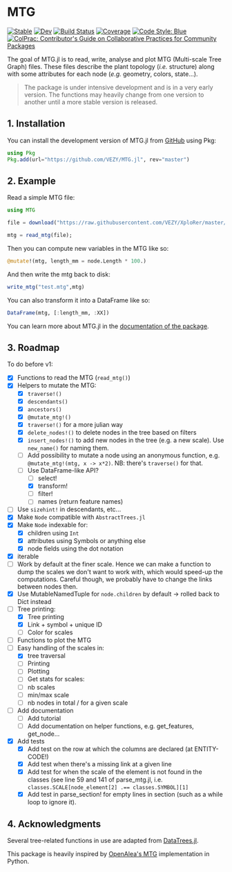 # MTG

[![Stable](https://img.shields.io/badge/docs-stable-blue.svg)](https://VEZY.github.io/MTG.jl/stable)
[![Dev](https://img.shields.io/badge/docs-dev-blue.svg)](https://VEZY.github.io/MTG.jl/dev)
[![Build Status](https://github.com/VEZY/MTG.jl/workflows/CI/badge.svg)](https://github.com/VEZY/MTG.jl/actions)
[![Coverage](https://codecov.io/gh/VEZY/MTG.jl/branch/master/graph/badge.svg)](https://codecov.io/gh/VEZY/MTG.jl)
[![Code Style: Blue](https://img.shields.io/badge/code%20style-blue-4495d1.svg)](https://github.com/invenia/BlueStyle)
[![ColPrac: Contributor's Guide on Collaborative Practices for Community Packages](https://img.shields.io/badge/ColPrac-Contributor's%20Guide-blueviolet)](https://github.com/SciML/ColPrac)


The goal of MTG.jl is to read, write, analyse and plot MTG (Multi-scale Tree Graph) files. These files describe the plant topology (*i.e.* structure) along with some attributes for each node (*e.g.* geometry, colors, state...).

> The package is under intensive development and is in a very early version. The functions may heavily change from one version to another until a more stable version is released.

## 1. Installation

You can install the development version of MTG.jl from [GitHub](https://github.com/) using Pkg:

```julia
using Pkg
Pkg.add(url="https://github.com/VEZY/MTG.jl", rev="master")
```

## 2. Example

Read a simple MTG file:

```julia
using MTG

file = download("https://raw.githubusercontent.com/VEZY/XploRer/master/inst/extdata/simple_plant.mtg");

mtg = read_mtg(file);
```

Then you can compute new variables in the MTG like so:

```julia
@mutate!(mtg, length_mm = node.Length * 100.)
```

And then write the mtg back to disk:

```julia
write_mtg("test.mtg",mtg)
```

You can also transform it into a DataFrame like so:

```julia
DataFrame(mtg, [:length_mm, :XX])
```

You can learn more about MTG.jl in the [documentation of the package](https://vezy.github.io/MTG.jl/dev/).

## 3. Roadmap

To do before v1:

- [x] Functions to read the MTG (`read_mtg()`)
- [x] Helpers to mutate the MTG:
  - [x] `traverse!()`
  - [x] `descendants()`
  - [x] `ancestors()`
  - [x] `@mutate_mtg!()`
  - [x] `traverse!()` for a more julian way
  - [x] `delete_nodes!()` to delete nodes in the tree based on filters
  - [x] `insert_nodes!()` to add new nodes in the tree (e.g. a new scale). Use `new_name()` for naming them.
  - [ ] Add possibility to mutate a node using an anonymous function, e.g. `@mutate_mtg!(mtg, x -> x*2)`. NB: there's `traverse()` for that.
  - [ ] Use DataFrame-like API?
    - [ ] select!
    - [x] transform!
    - [ ] filter!
    - [ ] names (return feature names)
- [ ] Use `sizehint!` in descendants, etc...
- [x] Make `Node` compatible with `AbstractTrees.jl`
- [x] Make `Node` indexable for:
  - [x] children using `Int`
  - [x] attributes using Symbols or anything else
  - [x] node fields using the dot notation
- [x] iterable
- [ ] Work by default at the finer scale. Hence we can make a function to dump the scales we don't want to work with, which would speed-up the computations. Careful though, we probably have to change the links between nodes then.
- [x] Use MutableNamedTuple for `node.children` by default -> rolled back to Dict instead
- [ ] Tree printing:
  - [x] Tree printing
  - [x] Link + symbol + unique ID
  - [ ] Color for scales
- [ ] Functions to plot the MTG
- [ ] Easy handling of the scales in:
  - [x]  tree traversal
  - [ ]  Printing
  - [ ]  Plotting
  - [ ]  Get stats for scales:
    - [ ]  nb scales
    - [ ]  min/max scale
    - [ ]  nb nodes in total / for a given scale
- [ ] Add documentation
  - [ ] Add tutorial
  - [ ] Add documentation on helper functions, e.g. get_features, get_node...
- [x] Add tests
  - [x] Add test on the row at which the columns are declared (at ENTITY-CODE!)
  - [x] Add test when there's a missing link at a given line
  - [x] Add test for when the scale of the element is not found in the classes (see line 59 and 141 of parse_mtg.jl, i.e. `classes.SCALE[node_element[2] .== classes.SYMBOL][1]`
  - [x] Add test in parse_section! for empty lines in section (such as a while loop to ignore it).

## 4. Acknowledgments

Several tree-related functions in use are adapted from [DataTrees.jl](https://github.com/vh-d/DataTrees.jl/).

This package is heavily inspired by [OpenAlea's MTG](https://github.com/openalea/mtg) implementation in Python.
